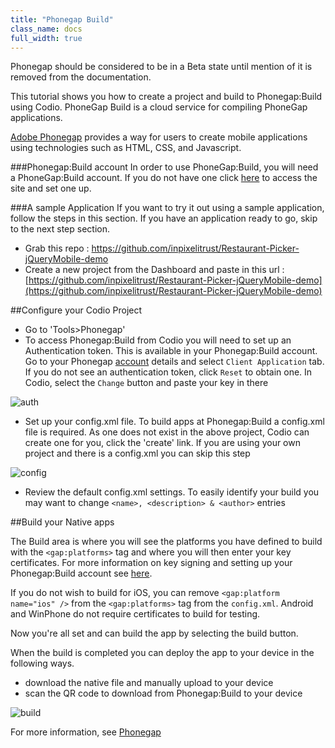 ```yaml
---
title: "Phonegap Build"
class_name: docs
full_width: true
---
```


Phonegap should be considered to be in a Beta state until mention of it is removed from the documentation.

This tutorial shows you how to create a project and build to Phonegap:Build using Codio. PhoneGap Build is a cloud service for compiling PhoneGap applications.

[Adobe Phonegap](http://docs.build.phonegap.com/) provides a way for users to create mobile applications using technologies such as HTML, CSS, and Javascript.

###Phonegap:Build account
In order to use PhoneGap:Build, you will need a PhoneGap:Build account. If you do not have one click [here](https://build.phonegap.com/) to access the site and set one up.

###A sample Application
If you want to try it out using a sample application, follow the steps in this section. If you have an application ready to go, skip to the next step section.

- Grab this repo : https://github.com/inpixelitrust/Restaurant-Picker-jQueryMobile-demo
- Create a new project from the Dashboard and paste in this url : [https://github.com/inpixelitrust/Restaurant-Picker-jQueryMobile-demo](https://github.com/inpixelitrust/Restaurant-Picker-jQueryMobile-demo)


##Configure your Codio Project

- Go to 'Tools>Phonegap'
- To access Phonegap:Build from Codio you will need to set up an Authentication token. This is available in your Phonegap:Build account. Go to your Phonegap [account](https://build.phonegap.com/people/edit) details and select `Client Application` tab. If you do not see an authentication token, click `Reset` to obtain one. In Codio, select the `Change` button and paste your key in there

![auth](/img/docs/authtoken.png)

- Set up your config.xml file. To build apps at Phonegap:Build a config.xml file is required. As one does not exist in the above project, Codio can create one for you, click the 'create' link. If you are using your own project and there is a config.xml you can skip this step

![config](/img/docs/config.png)

- Review the default config.xml settings. To easily identify your build you may want to change `<name>, <description> & <author>` entries
  	

##Build your Native apps

The Build area is where you will see the platforms you have defined to build with the `<gap:platforms>` tag and where you will then enter your key certificates. For more information on key signing and setting up your Phonegap:Build account see [here](/docs/phonegap/build).

If you do not wish to build for iOS, you can remove `<gap:platform name="ios" />` from the `<gap:platforms>` tag from the `config.xml`. Android and WinPhone do not require certificates to build for testing.

Now you're all set and can build the app by selecting the build button.

When the build is completed you can deploy the app to your device in the following ways.

- download the native file and manually upload to your device 
- scan the QR code to download from Phonegap:Build to your device

![build](/img/docs/build.png)


For more information, see [Phonegap](/docs/phonegap)



